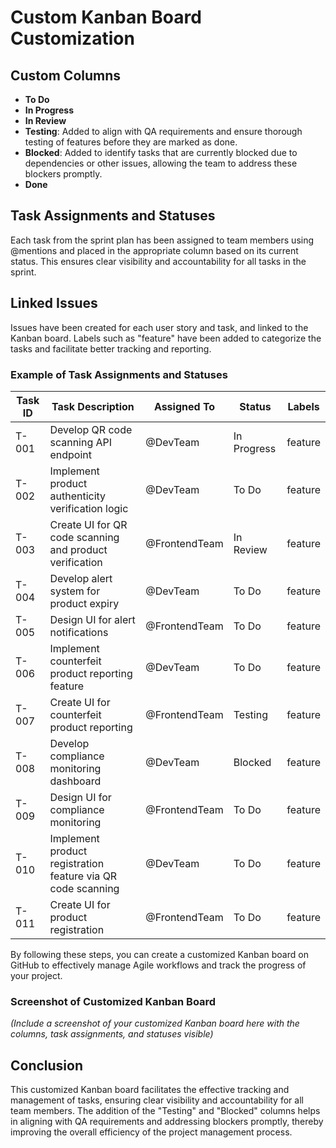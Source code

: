 # Custom Kanban Board Customization

## Custom Columns
- **To Do**
- **In Progress**
- **In Review**
- **Testing**: Added to align with QA requirements and ensure thorough testing of features before they are marked as done.
- **Blocked**: Added to identify tasks that are currently blocked due to dependencies or other issues, allowing the team to address these blockers promptly.
- **Done**

## Task Assignments and Statuses
Each task from the sprint plan has been assigned to team members using @mentions and placed in the appropriate column based on its current status. This ensures clear visibility and accountability for all tasks in the sprint.

## Linked Issues
Issues have been created for each user story and task, and linked to the Kanban board. Labels such as "feature" have been added to categorize the tasks and facilitate better tracking and reporting.

### Example of Task Assignments and Statuses

| Task ID | Task Description | Assigned To | Status         | Labels   |
|---------|------------------|-------------|----------------|----------|
| T-001   | Develop QR code scanning API endpoint | @DevTeam   | In Progress  | feature  |
| T-002   | Implement product authenticity verification logic | @DevTeam   | To Do         | feature  |
| T-003   | Create UI for QR code scanning and product verification | @FrontendTeam | In Review    | feature  |
| T-004   | Develop alert system for product expiry | @DevTeam   | To Do         | feature  |
| T-005   | Design UI for alert notifications | @FrontendTeam | To Do         | feature  |
| T-006   | Implement counterfeit product reporting feature | @DevTeam   | To Do         | feature  |
| T-007   | Create UI for counterfeit product reporting | @FrontendTeam | Testing      | feature  |
| T-008   | Develop compliance monitoring dashboard | @DevTeam   | Blocked       | feature  |
| T-009   | Design UI for compliance monitoring | @FrontendTeam | To Do         | feature  |
| T-010   | Implement product registration feature via QR code scanning | @DevTeam   | To Do         | feature  |
| T-011   | Create UI for product registration | @FrontendTeam | To Do         | feature  |

By following these steps, you can create a customized Kanban board on GitHub to effectively manage Agile workflows and track the progress of your project.

### Screenshot of Customized Kanban Board

_(Include a screenshot of your customized Kanban board here with the columns, task assignments, and statuses visible)_

## Conclusion
This customized Kanban board facilitates the effective tracking and management of tasks, ensuring clear visibility and accountability for all team members. The addition of the "Testing" and "Blocked" columns helps in aligning with QA requirements and addressing blockers promptly, thereby improving the overall efficiency of the project management process.